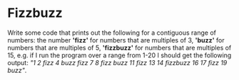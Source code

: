# Fizzbuzz

Write some code that prints out the following for a contiguous range of numbers:
  the number **'fizz'** for numbers that are multiples of 3, **'buzz'** for numbers that   are multiples of 5, **'fizzbuzz'** for numbers that are multiples of 15, e.g. if I run   the program over a range from 1-20 I should get the following output: *"1 2 fizz 4 buzz   fizz 7 8 fizz buzz 11 fizz 13 14 fizzbuzz 16 17 fizz 19 buzz"*.